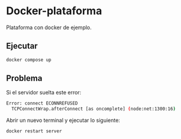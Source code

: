 # Docker-plataforma
Plataforma con docker de ejemplo.

## Ejecutar
```bash
docker compose up
```

## Problema
Si el servidor suelta este error:
```bash
Error: connect ECONNREFUSED
  TCPConnectWrap.afterConnect [as oncomplete] (node:net:1300:16)
```
Abrir un nuevo terminal y ejecutar lo siguiente:
```bash
docker restart server
```
